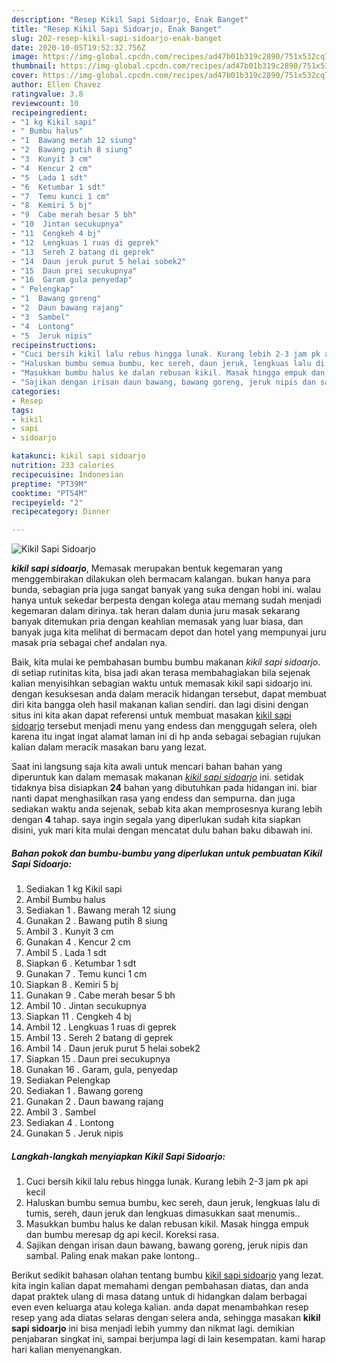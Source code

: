 ```yaml
---
description: "Resep Kikil Sapi Sidoarjo, Enak Banget"
title: "Resep Kikil Sapi Sidoarjo, Enak Banget"
slug: 202-resep-kikil-sapi-sidoarjo-enak-banget
date: 2020-10-05T19:52:32.756Z
image: https://img-global.cpcdn.com/recipes/ad47b01b319c2890/751x532cq70/kikil-sapi-sidoarjo-foto-resep-utama.jpg
thumbnail: https://img-global.cpcdn.com/recipes/ad47b01b319c2890/751x532cq70/kikil-sapi-sidoarjo-foto-resep-utama.jpg
cover: https://img-global.cpcdn.com/recipes/ad47b01b319c2890/751x532cq70/kikil-sapi-sidoarjo-foto-resep-utama.jpg
author: Ellen Chavez
ratingvalue: 3.8
reviewcount: 10
recipeingredient:
- "1 kg Kikil sapi"
- " Bumbu halus"
- "1  Bawang merah 12 siung"
- "2  Bawang putih 8 siung"
- "3  Kunyit 3 cm"
- "4  Kencur 2 cm"
- "5  Lada 1 sdt"
- "6  Ketumbar 1 sdt"
- "7  Temu kunci 1 cm"
- "8  Kemiri 5 bj"
- "9  Cabe merah besar 5 bh"
- "10  Jintan secukupnya"
- "11  Cengkeh 4 bj"
- "12  Lengkuas 1 ruas di geprek"
- "13  Sereh 2 batang di geprek"
- "14  Daun jeruk purut 5 helai sobek2"
- "15  Daun prei secukupnya"
- "16  Garam gula penyedap"
- " Pelengkap"
- "1  Bawang goreng"
- "2  Daun bawang rajang"
- "3  Sambel"
- "4  Lontong"
- "5  Jeruk nipis"
recipeinstructions:
- "Cuci bersih kikil lalu rebus hingga lunak. Kurang lebih 2-3 jam pk api kecil"
- "Haluskan bumbu semua bumbu, kec sereh, daun jeruk, lengkuas lalu di tumis, sereh, daun jeruk dan lengkuas dimasukkan saat menumis.."
- "Masukkan bumbu halus ke dalan rebusan kikil. Masak hingga empuk dan bumbu meresap dg api kecil. Koreksi rasa."
- "Sajikan dengan irisan daun bawang, bawang goreng, jeruk nipis dan sambal. Paling enak makan pake lontong.."
categories:
- Resep
tags:
- kikil
- sapi
- sidoarjo

katakunci: kikil sapi sidoarjo 
nutrition: 233 calories
recipecuisine: Indonesian
preptime: "PT39M"
cooktime: "PT54M"
recipeyield: "2"
recipecategory: Dinner

---
```



![Kikil Sapi Sidoarjo](https://img-global.cpcdn.com/recipes/ad47b01b319c2890/751x532cq70/kikil-sapi-sidoarjo-foto-resep-utama.jpg)

<b><i>kikil sapi sidoarjo</i></b>, Memasak merupakan bentuk kegemaran yang menggembirakan dilakukan oleh bermacam kalangan. bukan hanya para bunda, sebagian pria juga sangat banyak yang suka dengan hobi ini. walau hanya untuk sekedar berpesta dengan kolega atau memang sudah menjadi kegemaran dalam dirinya. tak heran dalam dunia juru masak sekarang banyak ditemukan pria dengan keahlian memasak yang luar biasa, dan banyak juga kita melihat di bermacam depot dan hotel yang mempunyai juru masak pria sebagai chef andalan nya.

Baik, kita mulai ke pembahasan bumbu bumbu makanan <i>kikil sapi sidoarjo</i>. di setiap rutinitas kita, bisa jadi akan terasa membahagiakan bila sejenak kalian menyisihkan sebagian waktu untuk memasak kikil sapi sidoarjo ini. dengan kesuksesan anda dalam meracik hidangan tersebut, dapat membuat diri kita bangga oleh hasil makanan kalian sendiri. dan lagi disini dengan situs ini kita akan dapat referensi untuk membuat masakan <u>kikil sapi sidoarjo</u> tersebut menjadi menu yang endess dan menggugah selera, oleh karena itu ingat ingat alamat laman ini di hp anda sebagai sebagian rujukan kalian dalam meracik masakan baru yang lezat.




Saat ini langsung saja kita awali untuk mencari bahan bahan yang diperuntuk kan dalam memasak makanan <u><i>kikil sapi sidoarjo</i></u> ini. setidak tidaknya bisa disiapkan <b>24</b> bahan yang dibutuhkan pada hidangan ini. biar nanti dapat menghasilkan rasa yang endess dan sempurna. dan juga sediakan waktu anda sejenak, sebab kita akan memprosesnya kurang lebih dengan <b>4</b> tahap. saya ingin segala yang diperlukan sudah kita siapkan disini, yuk mari kita mulai dengan mencatat dulu bahan baku dibawah ini.

<!--inarticleads1-->

##### Bahan pokok dan bumbu-bumbu yang diperlukan untuk pembuatan Kikil Sapi Sidoarjo:

1. Sediakan 1 kg Kikil sapi
1. Ambil  Bumbu halus
1. Sediakan 1 . Bawang merah 12 siung
1. Gunakan 2 . Bawang putih 8 siung
1. Ambil 3 . Kunyit 3 cm
1. Gunakan 4 . Kencur 2 cm
1. Ambil 5 . Lada 1 sdt
1. Siapkan 6 . Ketumbar 1 sdt
1. Gunakan 7 . Temu kunci 1 cm
1. Siapkan 8 . Kemiri 5 bj
1. Gunakan 9 . Cabe merah besar 5 bh
1. Ambil 10 . Jintan secukupnya
1. Siapkan 11 . Cengkeh 4 bj
1. Ambil 12 . Lengkuas 1 ruas di geprek
1. Ambil 13 . Sereh 2 batang di geprek
1. Ambil 14 . Daun jeruk purut 5 helai sobek2
1. Siapkan 15 . Daun prei secukupnya
1. Gunakan 16 . Garam, gula, penyedap
1. Sediakan  Pelengkap
1. Sediakan 1 . Bawang goreng
1. Gunakan 2 . Daun bawang rajang
1. Ambil 3 . Sambel
1. Sediakan 4 . Lontong
1. Gunakan 5 . Jeruk nipis




<!--inarticleads2-->

##### Langkah-langkah menyiapkan Kikil Sapi Sidoarjo:

1. Cuci bersih kikil lalu rebus hingga lunak. Kurang lebih 2-3 jam pk api kecil
1. Haluskan bumbu semua bumbu, kec sereh, daun jeruk, lengkuas lalu di tumis, sereh, daun jeruk dan lengkuas dimasukkan saat menumis..
1. Masukkan bumbu halus ke dalan rebusan kikil. Masak hingga empuk dan bumbu meresap dg api kecil. Koreksi rasa.
1. Sajikan dengan irisan daun bawang, bawang goreng, jeruk nipis dan sambal. Paling enak makan pake lontong..




Berikut sedikit bahasan olahan tentang bumbu <u>kikil sapi sidoarjo</u> yang lezat. kita ingin kalian dapat memahami dengan pembahasan diatas, dan anda dapat praktek ulang di masa datang untuk di hidangkan dalam berbagai even even keluarga atau kolega kalian. anda dapat menambahkan resep resep yang ada diatas selaras dengan selera anda, sehingga masakan <b>kikil sapi sidoarjo</b> ini bisa menjadi lebih yummy dan nikmat lagi. demikian penjabaran singkat ini, sampai berjumpa lagi di lain kesempatan. kami harap hari kalian menyenangkan.
